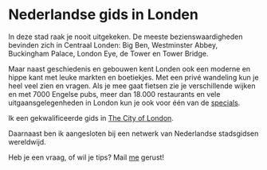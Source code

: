 # Nederlandse gids in Londen

In deze stad raak je nooit uitgekeken. De meeste bezienswaardigheden bevinden zich
 in Centraal Londen: Big Ben, Westminster Abbey, Buckingham Palace, London Eye, de Tower
en Tower Bridge.

Maar naast geschiedenis en gebouwen kent Londen ook een moderne en hippe
kant met leuke markten en boetiekjes. Met een privé wandeling kun je heel
veel zien en vragen. Als je mee gaat fietsen zie je verschillende wijken en
met 7000 Engelse pubs, meer dan 18.000 restaurants en vele uitgaansgelegenheden
in London kun je ook voor één van de [specials](/specials).

Ik een gekwalificeerde gids in
[The City of London](http://www.cityoflondonguides.com/find/ans-vaessen).

Daarnaast ben ik aangesloten bij een netwerk van Nederlandse stadsgidsen wereldwijd.

Heb je een vraag, of wil je tips? Mail [me](mailto:ans@nlgids.london) gerust!
